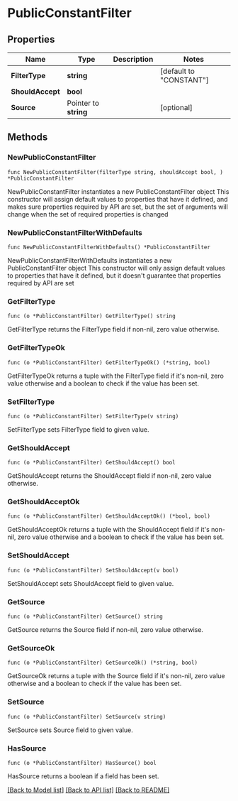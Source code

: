 # PublicConstantFilter

## Properties

Name | Type | Description | Notes
------------ | ------------- | ------------- | -------------
**FilterType** | **string** |  | [default to "CONSTANT"]
**ShouldAccept** | **bool** |  | 
**Source** | Pointer to **string** |  | [optional] 

## Methods

### NewPublicConstantFilter

`func NewPublicConstantFilter(filterType string, shouldAccept bool, ) *PublicConstantFilter`

NewPublicConstantFilter instantiates a new PublicConstantFilter object
This constructor will assign default values to properties that have it defined,
and makes sure properties required by API are set, but the set of arguments
will change when the set of required properties is changed

### NewPublicConstantFilterWithDefaults

`func NewPublicConstantFilterWithDefaults() *PublicConstantFilter`

NewPublicConstantFilterWithDefaults instantiates a new PublicConstantFilter object
This constructor will only assign default values to properties that have it defined,
but it doesn't guarantee that properties required by API are set

### GetFilterType

`func (o *PublicConstantFilter) GetFilterType() string`

GetFilterType returns the FilterType field if non-nil, zero value otherwise.

### GetFilterTypeOk

`func (o *PublicConstantFilter) GetFilterTypeOk() (*string, bool)`

GetFilterTypeOk returns a tuple with the FilterType field if it's non-nil, zero value otherwise
and a boolean to check if the value has been set.

### SetFilterType

`func (o *PublicConstantFilter) SetFilterType(v string)`

SetFilterType sets FilterType field to given value.


### GetShouldAccept

`func (o *PublicConstantFilter) GetShouldAccept() bool`

GetShouldAccept returns the ShouldAccept field if non-nil, zero value otherwise.

### GetShouldAcceptOk

`func (o *PublicConstantFilter) GetShouldAcceptOk() (*bool, bool)`

GetShouldAcceptOk returns a tuple with the ShouldAccept field if it's non-nil, zero value otherwise
and a boolean to check if the value has been set.

### SetShouldAccept

`func (o *PublicConstantFilter) SetShouldAccept(v bool)`

SetShouldAccept sets ShouldAccept field to given value.


### GetSource

`func (o *PublicConstantFilter) GetSource() string`

GetSource returns the Source field if non-nil, zero value otherwise.

### GetSourceOk

`func (o *PublicConstantFilter) GetSourceOk() (*string, bool)`

GetSourceOk returns a tuple with the Source field if it's non-nil, zero value otherwise
and a boolean to check if the value has been set.

### SetSource

`func (o *PublicConstantFilter) SetSource(v string)`

SetSource sets Source field to given value.

### HasSource

`func (o *PublicConstantFilter) HasSource() bool`

HasSource returns a boolean if a field has been set.


[[Back to Model list]](../README.md#documentation-for-models) [[Back to API list]](../README.md#documentation-for-api-endpoints) [[Back to README]](../README.md)


